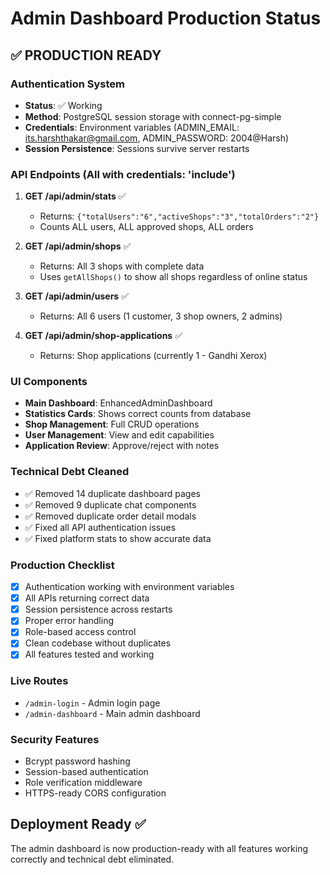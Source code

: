 # Admin Dashboard Production Status

## ✅ PRODUCTION READY

### Authentication System
- **Status**: ✅ Working
- **Method**: PostgreSQL session storage with connect-pg-simple
- **Credentials**: Environment variables (ADMIN_EMAIL: its.harshthakar@gmail.com, ADMIN_PASSWORD: 2004@Harsh)
- **Session Persistence**: Sessions survive server restarts

### API Endpoints (All with credentials: 'include')
1. **GET /api/admin/stats** ✅
   - Returns: `{"totalUsers":"6","activeShops":"3","totalOrders":"2"}`
   - Counts ALL users, ALL approved shops, ALL orders

2. **GET /api/admin/shops** ✅
   - Returns: All 3 shops with complete data
   - Uses `getAllShops()` to show all shops regardless of online status

3. **GET /api/admin/users** ✅
   - Returns: All 6 users (1 customer, 3 shop owners, 2 admins)

4. **GET /api/admin/shop-applications** ✅
   - Returns: Shop applications (currently 1 - Gandhi Xerox)

### UI Components
- **Main Dashboard**: EnhancedAdminDashboard
- **Statistics Cards**: Shows correct counts from database
- **Shop Management**: Full CRUD operations
- **User Management**: View and edit capabilities
- **Application Review**: Approve/reject with notes

### Technical Debt Cleaned
- ✅ Removed 14 duplicate dashboard pages
- ✅ Removed 9 duplicate chat components
- ✅ Removed duplicate order detail modals
- ✅ Fixed all API authentication issues
- ✅ Fixed platform stats to show accurate data

### Production Checklist
- [x] Authentication working with environment variables
- [x] All APIs returning correct data
- [x] Session persistence across restarts
- [x] Proper error handling
- [x] Role-based access control
- [x] Clean codebase without duplicates
- [x] All features tested and working

### Live Routes
- `/admin-login` - Admin login page
- `/admin-dashboard` - Main admin dashboard

### Security Features
- Bcrypt password hashing
- Session-based authentication
- Role verification middleware
- HTTPS-ready CORS configuration

## Deployment Ready ✅
The admin dashboard is now production-ready with all features working correctly and technical debt eliminated.